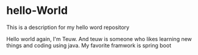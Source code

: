 # hello-World

This is a description for my hello word repository

Hello world again, I'm Teuw. And teuw is someone who likes learning new things and coding using java. My favorite framwork is spring boot 
